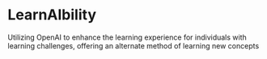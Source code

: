 # LearnAIbility
Utilizing OpenAI to enhance the learning experience for individuals with learning challenges, offering an alternate method of learning new concepts
